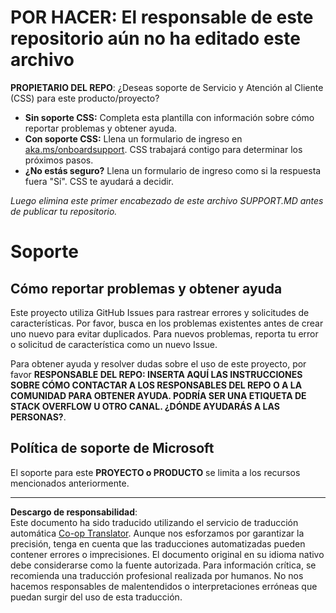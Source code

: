 <!--
CO_OP_TRANSLATOR_METADATA:
{
  "original_hash": "b7244261ee19497082edf33bcce64717",
  "translation_date": "2025-09-03T18:12:00+00:00",
  "source_file": "SUPPORT.md",
  "language_code": "es"
}
-->
# POR HACER: El responsable de este repositorio aún no ha editado este archivo

**PROPIETARIO DEL REPO**: ¿Deseas soporte de Servicio y Atención al Cliente (CSS) para este producto/proyecto?

- **Sin soporte CSS:** Completa esta plantilla con información sobre cómo reportar problemas y obtener ayuda.
- **Con soporte CSS:** Llena un formulario de ingreso en [aka.ms/onboardsupport](https://aka.ms/onboardsupport). CSS trabajará contigo para determinar los próximos pasos.
- **¿No estás seguro?** Llena un formulario de ingreso como si la respuesta fuera "Sí". CSS te ayudará a decidir.

*Luego elimina este primer encabezado de este archivo SUPPORT.MD antes de publicar tu repositorio.*

# Soporte

## Cómo reportar problemas y obtener ayuda  

Este proyecto utiliza GitHub Issues para rastrear errores y solicitudes de características. Por favor, busca en los problemas existentes antes de crear uno nuevo para evitar duplicados. Para nuevos problemas, reporta tu error o solicitud de característica como un nuevo Issue.

Para obtener ayuda y resolver dudas sobre el uso de este proyecto, por favor **RESPONSABLE DEL REPO: INSERTA AQUÍ LAS INSTRUCCIONES SOBRE CÓMO CONTACTAR A LOS RESPONSABLES DEL REPO O A LA COMUNIDAD PARA OBTENER AYUDA. PODRÍA SER UNA ETIQUETA DE STACK OVERFLOW U OTRO CANAL. ¿DÓNDE AYUDARÁS A LAS PERSONAS?**.

## Política de soporte de Microsoft  

El soporte para este **PROYECTO o PRODUCTO** se limita a los recursos mencionados anteriormente.

---

**Descargo de responsabilidad**:  
Este documento ha sido traducido utilizando el servicio de traducción automática [Co-op Translator](https://github.com/Azure/co-op-translator). Aunque nos esforzamos por garantizar la precisión, tenga en cuenta que las traducciones automatizadas pueden contener errores o imprecisiones. El documento original en su idioma nativo debe considerarse como la fuente autorizada. Para información crítica, se recomienda una traducción profesional realizada por humanos. No nos hacemos responsables de malentendidos o interpretaciones erróneas que puedan surgir del uso de esta traducción.